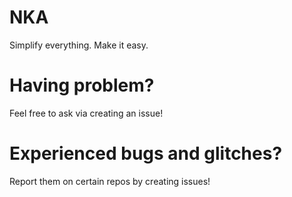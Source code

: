 # NKA
Simplify everything. Make it easy.
# Having problem?
Feel free to ask via creating an issue!
# Experienced bugs and glitches?
Report them on certain repos by creating issues!
